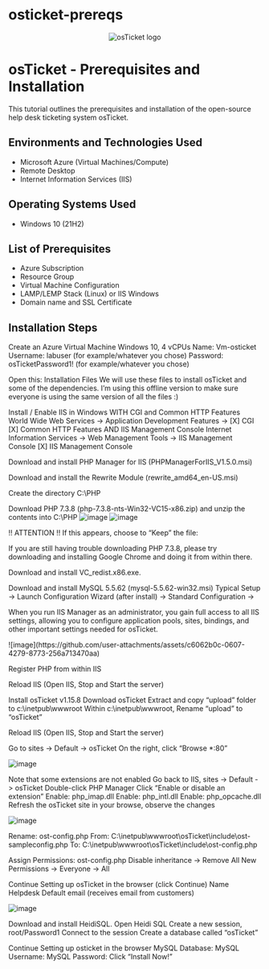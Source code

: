 # osticket-prereqs
<p align="center">
<img src="https://i.imgur.com/Clzj7Xs.png" alt="osTicket logo"/>
</p>

<h1>osTicket - Prerequisites and Installation</h1>
This tutorial outlines the prerequisites and installation of the open-source help desk ticketing system osTicket.<br />



<h2>Environments and Technologies Used</h2>

- Microsoft Azure (Virtual Machines/Compute)
- Remote Desktop
- Internet Information Services (IIS)

<h2>Operating Systems Used </h2>

- Windows 10</b> (21H2)

<h2>List of Prerequisites</h2>

- Azure Subscription
- Resource Group
- Virtual Machine Configuration
- LAMP/LEMP Stack (Linux) or IIS Windows
- Domain name and SSL Certificate

<h2>Installation Steps</h2>



Create an Azure Virtual Machine Windows 10, 4 vCPUs
Name: Vm-osticket
Username: labuser (for example/whatever you chose)
Password: osTicketPassword1! (for example/whatever you chose)



Open this: Installation Files
We will use these files to install osTicket and some of the dependencies. I’m using this offline version to make sure everyone is using the same version of all the files :)

Install / Enable IIS in Windows WITH
CGI and Common HTTP Features
World Wide Web Services -> Application Development Features ->
[X] CGI
[X] Common HTTP Features
AND IIS Management Console
Internet Information Services -> Web Management Tools -> IIS Management Console
	[X] IIS Management Console


Download and install PHP Manager for IIS (PHPManagerForIIS_V1.5.0.msi)

Download and install the Rewrite Module (rewrite_amd64_en-US.msi)

Create the directory C:\PHP

Download PHP 7.3.8 (php-7.3.8-nts-Win32-VC15-x86.zip) and unzip the contents into C:\PHP
![image](https://github.com/user-attachments/assets/efcf5fdc-10f0-4304-9f3d-82ea51936dfc)
![image](https://github.com/user-attachments/assets/c788d073-4966-4eee-aafe-3d921e29eea7)

</p>
!! ATTENTION !!
If this appears, choose to “Keep” the file:
</p>



If you are still having trouble downloading PHP 7.3.8, please try downloading and installing Google Chrome and doing it from within there. 

Download and install VC_redist.x86.exe.

Download and install MySQL 5.5.62 (mysql-5.5.62-win32.msi)
Typical Setup ->
Launch Configuration Wizard (after install) ->
Standard Configuration ->



</p>
When you run IIS Manager as an administrator, you gain full access to all IIS settings, allowing you to configure application pools, sites, bindings, and other important settings needed for osTicket.
</p>
![image](https://github.com/user-attachments/assets/c6062b0c-0607-4279-8773-256a713470aa)
</p>


Register PHP from within IIS

Reload IIS (Open IIS, Stop and Start the server)

Install osTicket v1.15.8
Download osTicket
Extract and copy “upload” folder to c:\inetpub\wwwroot
Within c:\inetpub\wwwroot, Rename “upload” to “osTicket”

Reload IIS (Open IIS, Stop and Start the server)

Go to sites -> Default -> osTicket
On the right, click “Browse *:80”

![image](https://github.com/user-attachments/assets/ca67683b-a5d5-4ae2-ae5c-80c2007944ff)


Note that some extensions are not enabled
Go back to IIS, sites -> Default -> osTicket
Double-click PHP Manager
Click “Enable or disable an extension”
Enable: php_imap.dll
Enable: php_intl.dll
Enable: php_opcache.dll
Refresh the osTicket site in your browse, observe the changes

![image](https://github.com/user-attachments/assets/9ab22975-e918-4da3-92a7-66c38afbab7e)



Rename: ost-config.php
From: C:\inetpub\wwwroot\osTicket\include\ost-sampleconfig.php
To: C:\inetpub\wwwroot\osTicket\include\ost-config.php

Assign Permissions: ost-config.php
Disable inheritance -> Remove All
New Permissions -> Everyone -> All

Continue Setting up osTicket in the browser (click Continue)
Name Helpdesk
Default email (receives email from customers)

![image](https://github.com/user-attachments/assets/a055a6ea-1105-4081-b950-dbfc4d9ebeb2)



Download and install HeidiSQL.
Open Heidi SQL
Create a new session, root/Password1
Connect to the session
Create a database called “osTicket”

Continue Setting up osticket in the browser
MySQL Database: 
MySQL Username:
MySQL Password: 
Click “Install Now!”

